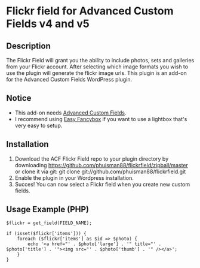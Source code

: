 Flickr field for Advanced Custom Fields v4 and v5
=============

## Description

The Flickr Field will grant you the ability to include photos, sets and galleries from your Flickr account. After selecting which image formats you wish to use the plugin will generate the flickr image urls. This plugin is an add-on for the Advanced Custom Fields WordPress plugin.

## Notice

- This add-on needs [Advanced Custom Fields](http://www.advancedcustomfields.com/).
- I recommend using [Easy Fancybox](https://wordpress.org/plugins/easy-fancybox/) if you want to use a lightbox that's very easy to setup.

## Installation

1. Download the ACF Flickr Field repo to your plugin directory by downloading https://github.com/phuisman88/flickrfield/zipball/master or clone it via git: git clone git://github.com/phuisman88/flickrfield.git  
2. Enable the plugin in your Wordpress installation.
3. Succes! You can now select a Flickr field when you create new custom fields.

## Usage Example (PHP)

	$flickr = get_field(FIELD_NAME);

	if (isset($flickr['items'])) {
		foreach ($flickr['items'] as $id => $photo) {
			echo '<a href="' . $photo['large'] . '" title="' . $photo['title'] . '"><img src="' . $photo['thumb'] . '" /></a>';
		}
	}
